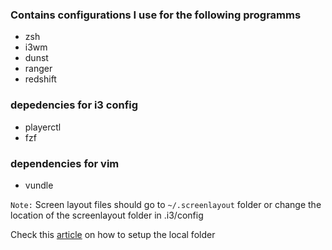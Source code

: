 ### Contains configurations I use for the following programms
- zsh
- i3wm
- dunst
- ranger
- redshift

### depedencies for i3 config
 - playerctl
 - fzf

### dependencies for vim
 - vundle

```Note:``` Screen layout files should go to `~/.screenlayout` folder or change the location of the screenlayout folder in .i3/config

Check this [article](https://link.medium.com/SYUhLSVbKT) on how to setup the local folder

